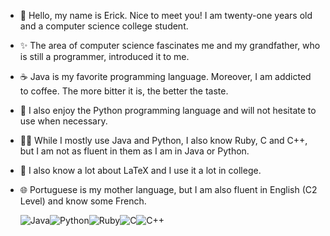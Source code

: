 - 💬 Hello, my name is Erick. Nice to meet you! I am twenty-one years old and a computer science college student.
- ✨ The area of computer science fascinates me and my grandfather, who is still a programmer, introduced it to me.
- ☕ Java is my favorite programming language. Moreover, I am addicted to coffee. The more bitter it is, the better the taste.
- 🐍 I also enjoy the Python programming language and will not hesitate to use when necessary.
- :man_student: While I mostly use Java and Python, I also know Ruby, C and C++, but I am not as fluent in them as I am in Java or Python.
- :book: I also know a lot about LaTeX and I use it a lot in college.
- 🌐 Portuguese is my mother language, but I am also fluent in English (C2 Level) and know some French.

  ![Java](https://img.shields.io/badge/Java-ED8B00?style=for-the-badge&logo=java&logoColor=white)![Python](https://img.shields.io/badge/Python-14354C?style=for-the-badge&logo=python&logoColor=white)![Ruby](https://img.shields.io/badge/Ruby-CC342D?style=for-the-badge&logo=ruby&logoColor=white)![C](https://img.shields.io/badge/C-00599C?style=for-the-badge&logo=c&logoColor=white)![C++](https://img.shields.io/badge/C%2B%2B-00599C?style=for-the-badge&logo=c%2B%2B&logoColor=white)
